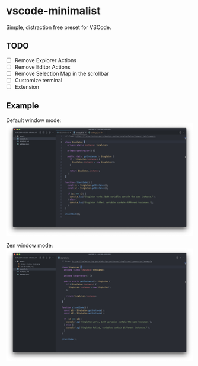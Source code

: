 # vscode-minimalist

Simple, distraction free preset for VSCode.

## TODO

- [ ] Remove Explorer Actions
- [ ] Remove Editor Actions
- [ ] Remove Selection Map in the scrollbar
- [ ] Customize terminal
- [ ] Extension

## Example

Default window mode:
![default-window-mode](./assets/default-window-mode.png)

Zen window mode:
![zen-widnow-mode](./assets/zen-window-mode.png)
